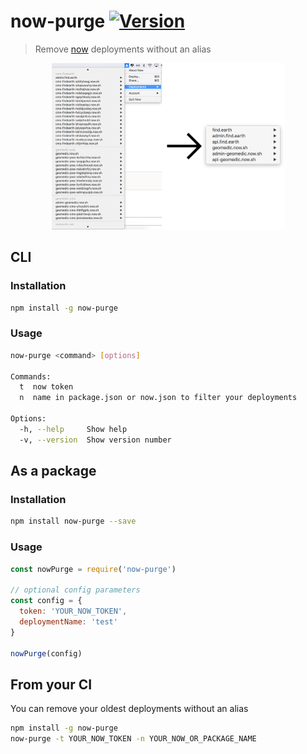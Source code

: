 # now-purge [![Version](https://img.shields.io/npm/v/now-purge.svg)](https://www.npmjs.com/package/now-purge)

> Remove [now](https://zeit.co/now) deployments without an alias

<p align="center">
  <img src="example.png" width="373" height="266" alt="example"/>
</p>

## CLI

### Installation

```bash
npm install -g now-purge
```

### Usage
```bash
now-purge <command> [options]

Commands:
  t  now token
  n  name in package.json or now.json to filter your deployments

Options:
  -h, --help     Show help                                             [boolean]
  -v, --version  Show version number                                   [boolean]
```

## As a package

### Installation

```bash
npm install now-purge --save
```

### Usage

```javascript
const nowPurge = require('now-purge')

// optional config parameters
const config = {
  token: 'YOUR_NOW_TOKEN',
  deploymentName: 'test'
}

nowPurge(config)
```

## From your CI

You can remove your oldest deployments without an alias

```bash
npm install -g now-purge
now-purge -t YOUR_NOW_TOKEN -n YOUR_NOW_OR_PACKAGE_NAME
```


